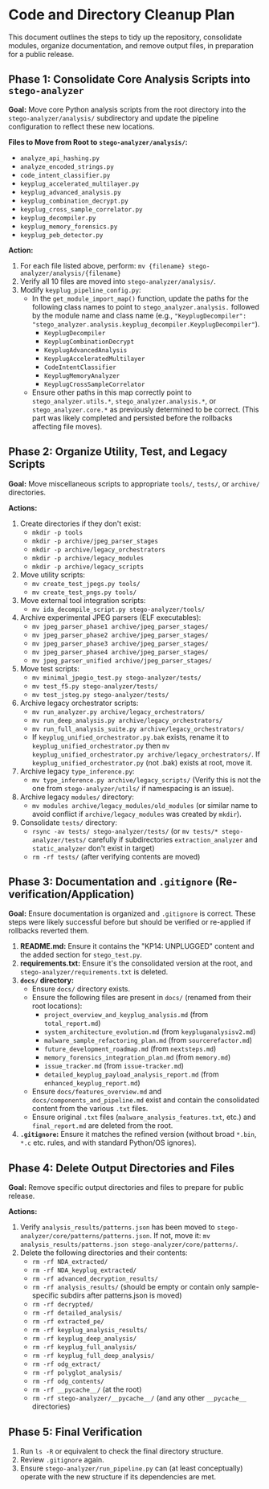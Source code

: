 # Code and Directory Cleanup Plan

This document outlines the steps to tidy up the repository, consolidate modules, organize documentation, and remove output files, in preparation for a public release.

## Phase 1: Consolidate Core Analysis Scripts into `stego-analyzer`

**Goal:** Move core Python analysis scripts from the root directory into the `stego-analyzer/analysis/` subdirectory and update the pipeline configuration to reflect these new locations.

**Files to Move from Root to `stego-analyzer/analysis/`:**
*   `analyze_api_hashing.py`
*   `analyze_encoded_strings.py`
*   `code_intent_classifier.py`
*   `keyplug_accelerated_multilayer.py`
*   `keyplug_advanced_analysis.py`
*   `keyplug_combination_decrypt.py`
*   `keyplug_cross_sample_correlator.py`
*   `keyplug_decompiler.py`
*   `keyplug_memory_forensics.py`
*   `keyplug_peb_detector.py`

**Action:**
1.  For each file listed above, perform: `mv {filename} stego-analyzer/analysis/{filename}`
2.  Verify all 10 files are moved into `stego-analyzer/analysis/`.
3.  Modify `keyplug_pipeline_config.py`:
    *   In the `get_module_import_map()` function, update the paths for the following class names to point to `stego_analyzer.analysis.` followed by the module name and class name (e.g., `"KeyplugDecompiler": "stego_analyzer.analysis.keyplug_decompiler.KeyplugDecompiler"`).
        *   `KeyplugDecompiler`
        *   `KeyplugCombinationDecrypt`
        *   `KeyplugAdvancedAnalysis`
        *   `KeyplugAcceleratedMultilayer`
        *   `CodeIntentClassifier`
        *   `KeyplugMemoryAnalyzer`
        *   `KeyplugCrossSampleCorrelator`
    *   Ensure other paths in this map correctly point to `stego_analyzer.utils.*`, `stego_analyzer.analysis.*`, or `stego_analyzer.core.*` as previously determined to be correct. (This part was likely completed and persisted before the rollbacks affecting file moves).

## Phase 2: Organize Utility, Test, and Legacy Scripts

**Goal:** Move miscellaneous scripts to appropriate `tools/`, `tests/`, or `archive/` directories.

**Actions:**
1.  Create directories if they don't exist:
    *   `mkdir -p tools`
    *   `mkdir -p archive/jpeg_parser_stages`
    *   `mkdir -p archive/legacy_orchestrators`
    *   `mkdir -p archive/legacy_modules`
    *   `mkdir -p archive/legacy_scripts`
2.  Move utility scripts:
    *   `mv create_test_jpegs.py tools/`
    *   `mv create_test_pngs.py tools/`
3.  Move external tool integration scripts:
    *   `mv ida_decompile_script.py stego-analyzer/tools/`
4.  Archive experimental JPEG parsers (ELF executables):
    *   `mv jpeg_parser_phase1 archive/jpeg_parser_stages/`
    *   `mv jpeg_parser_phase2 archive/jpeg_parser_stages/`
    *   `mv jpeg_parser_phase3 archive/jpeg_parser_stages/`
    *   `mv jpeg_parser_phase4 archive/jpeg_parser_stages/`
    *   `mv jpeg_parser_unified archive/jpeg_parser_stages/`
5.  Move test scripts:
    *   `mv minimal_jpegio_test.py stego-analyzer/tests/`
    *   `mv test_f5.py stego-analyzer/tests/`
    *   `mv test_jsteg.py stego-analyzer/tests/`
6.  Archive legacy orchestrator scripts:
    *   `mv run_analyzer.py archive/legacy_orchestrators/`
    *   `mv run_deep_analysis.py archive/legacy_orchestrators/`
    *   `mv run_full_analysis_suite.py archive/legacy_orchestrators/`
    *   If `keyplug_unified_orchestrator.py.bak` exists, rename it to `keyplug_unified_orchestrator.py` then `mv keyplug_unified_orchestrator.py archive/legacy_orchestrators/`. If `keyplug_unified_orchestrator.py` (not .bak) exists at root, move it.
7.  Archive legacy `type_inference.py`:
    *   `mv type_inference.py archive/legacy_scripts/` (Verify this is not the one from `stego-analyzer/utils/` if namespacing is an issue).
8.  Archive legacy `modules/` directory:
    *   `mv modules archive/legacy_modules/old_modules` (or similar name to avoid conflict if `archive/legacy_modules` was created by `mkdir`).
9.  Consolidate `tests/` directory:
    *   `rsync -av tests/ stego-analyzer/tests/` (or `mv tests/* stego-analyzer/tests/` carefully if subdirectories `extraction_analyzer` and `static_analyzer` don't exist in target)
    *   `rm -rf tests/` (after verifying contents are moved)

## Phase 3: Documentation and `.gitignore` (Re-verification/Application)

**Goal:** Ensure documentation is organized and `.gitignore` is correct. These steps were likely successful before but should be verified or re-applied if rollbacks reverted them.

1.  **README.md:** Ensure it contains the "KP14: UNPLUGGED" content and the added section for `stego_test.py`.
2.  **requirements.txt:** Ensure it's the consolidated version at the root, and `stego-analyzer/requirements.txt` is deleted.
3.  **`docs/` directory:**
    *   Ensure `docs/` directory exists.
    *   Ensure the following files are present in `docs/` (renamed from their root locations):
        *   `project_overview_and_keyplug_analysis.md` (from `total_report.md`)
        *   `system_architecture_evolution.md` (from `keypluganalysisv2.md`)
        *   `malware_sample_refactoring_plan.md` (from `sourcerefactor.md`)
        *   `future_development_roadmap.md` (from `nextsteps.md`)
        *   `memory_forensics_integration_plan.md` (from `memory.md`)
        *   `issue_tracker.md` (from `issue-tracker.md`)
        *   `detailed_keyplug_payload_analysis_report.md` (from `enhanced_keyplug_report.md`)
    *   Ensure `docs/features_overview.md` and `docs/components_and_pipeline.md` exist and contain the consolidated content from the various `.txt` files.
    *   Ensure original `.txt` files (`malware_analysis_features.txt`, etc.) and `final_report.md` are deleted from the root.
4.  **`.gitignore`:** Ensure it matches the refined version (without broad `*.bin`, `*.c` etc. rules, and with standard Python/OS ignores).

## Phase 4: Delete Output Directories and Files

**Goal:** Remove specific output directories and files to prepare for public release.

**Actions:**
1.  Verify `analysis_results/patterns.json` has been moved to `stego-analyzer/core/patterns/patterns.json`. If not, move it: `mv analysis_results/patterns.json stego-analyzer/core/patterns/`.
2.  Delete the following directories and their contents:
    *   `rm -rf NDA_extracted/`
    *   `rm -rf NDA_keyplug_extracted/`
    *   `rm -rf advanced_decryption_results/`
    *   `rm -rf analysis_results/` (should be empty or contain only sample-specific subdirs after patterns.json is moved)
    *   `rm -rf decrypted/`
    *   `rm -rf detailed_analysis/`
    *   `rm -rf extracted_pe/`
    *   `rm -rf keyplug_analysis_results/`
    *   `rm -rf keyplug_deep_analysis/`
    *   `rm -rf keyplug_full_analysis/`
    *   `rm -rf keyplug_full_deep_analysis/`
    *   `rm -rf odg_extract/`
    *   `rm -rf polyglot_analysis/`
    *   `rm -rf odg_contents/`
    *   `rm -rf __pycache__/` (at the root)
    *   `rm -rf stego-analyzer/__pycache__/` (and any other `__pycache__` directories)

## Phase 5: Final Verification
1.  Run `ls -R` or equivalent to check the final directory structure.
2.  Review `.gitignore` again.
3.  Ensure `stego-analyzer/run_pipeline.py` can (at least conceptually) operate with the new structure if its dependencies are met.
